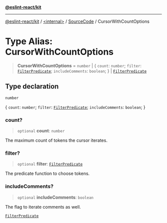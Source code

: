 [**@eslint-react/kit**](../../../../README.md)

***

[@eslint-react/kit](../../../../README.md) / [\<internal\>](../../../README.md) / [SourceCode](../README.md) / CursorWithCountOptions

# Type Alias: CursorWithCountOptions

> **CursorWithCountOptions** = `number` \| \{ `count`: `number`; `filter`: [`FilterPredicate`](FilterPredicate.md); `includeComments`: `boolean`; \} \| [`FilterPredicate`](FilterPredicate.md)

## Type declaration

`number`

\{ `count`: `number`; `filter`: [`FilterPredicate`](FilterPredicate.md); `includeComments`: `boolean`; \}

### count?

> `optional` **count**: `number`

The maximum count of tokens the cursor iterates.

### filter?

> `optional` **filter**: [`FilterPredicate`](FilterPredicate.md)

The predicate function to choose tokens.

### includeComments?

> `optional` **includeComments**: `boolean`

The flag to iterate comments as well.

[`FilterPredicate`](FilterPredicate.md)
